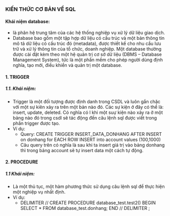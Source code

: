 ### KIẾN THỨC CƠ BẢN VỀ SQL
#### Khái niệm database:
* là phân hệ trung tâm của các hệ thống nghiệp vụ xử lý dữ liệu giao dịch.
* Database bao gồm một tập hợp dữ liệu có cấu trúc và một bản thông tin mô tả dữ liệu có cấu trúc đó
(metadata), được thiết kế cho nhu cầu lưu trữ và xử lý thông tin của tổ chức, doanh
nghiệp. Một database thường được cài đặt kèm theo một hệ quản trị cơ sở dữ liệu
(DBMS – Database Management System), tức là một phần mềm cho phép người dùng
định nghĩa, tạo mới, điều khiển và quản trị một database.
#### 1. TRIGGER
##### 1.1. Khái niệm:
* Trigger là một đối tượng được định danh trong CSDL và luôn gắn chặc với một sự kiên xảy ra trên một bản nào đó. Các sự kiện ở đây có thể là: insert, update, deleted. Có nghĩa có
l khi một suự kiện nào xảy ra ở một bảng nào đó trong csdl sẽ tác động đến câu lệnh sql được viết trong phần trigger được tạo.
* Ví dụ: 
  * Query: CREATE TRIGGER INSERT_DATA_DONHANG AFTER INSERT on donhang for EACH ROW INSERT into account values (100,1000)
  * Câu query trên có nghĩa là sau khi ta insert giá trị vào bảng donhang thì trong bảng account sẽ tự insert data một cách tự động.  
#### 2. PROCEDURE
##### 1.1 Khái niệm:
* Là một thủ tục, một hàm phương thức sử dụng câu lệnh sql để thực hiện một nghiệp vụ nhất định.
* Ví dụ: 
   * DELIMITER // CREATE PROCEDURE database_test.test2() BEGIN	SELECT *  FROM database_test.donhang; END // DELIMITER ; 
